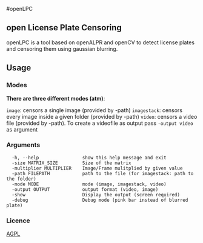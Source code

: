 #openLPC

## open License Plate Censoring

openLPC is a tool based on openALPR and openCV to detect license plates and censoring them using gaussian blurring.

## Usage

### Modes

**There are three different modes (atm)**:

`image`: censors a single image (provided by -path)
`imagestack`: censors every image inside a given folder (provided by -path)
`video`: censors a video file (provided by -path). To create a videofile as output pass `-output video` as argument

### Arguments

```
  -h, --help                show this help message and exit
  -size MATRIX_SIZE         Size of the matrix
  -multiplier MULTIPLIER    Image/Frame mulitplied by given value
  -path FILEPATH            path to the file (for imagestack: path to the folder)
  -mode MODE                mode (image, imagestack, video)
  -output OUTPUT            output format (video, image)
  -show                     Display the output (screen required)
  -debug                    Debug mode (pink bar instead of blurred plate)
```

### Licence

[AGPL](http://www.gnu.org/licenses/agpl-3.0.html)
